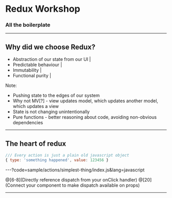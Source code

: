 # Redux Workshop

### All the boilerplate

---

## Why did we choose Redux?

- Abstraction of our state from our UI |
- Predictable behaviour |
- Immutability |
- Functional purity |

Note:
- Pushing state to the edges of our system
- Why not MV[?] - view updates model, which updates another model, which updates a view
- State is not changing unintentionally
- Pure functions - better reasoning about code, avoiding non-obvious dependencies

---

## The heart of redux

```javascript
/// Every action is just a plain old javascript object
{ type: 'something happened', value: 123456 }

```

---?code=sample/actions/simplest-thing/index.js&lang=javascript

@[6-8](Directly reference dispatch from your onClick handler)
@[20](Connect your component to make dispatch available on props)

---